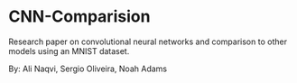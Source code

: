# CNN-Comparision

Research paper on convolutional neural networks and comparison to other models using an MNIST dataset. 

By: Ali Naqvi, Sergio Oliveira, Noah Adams
